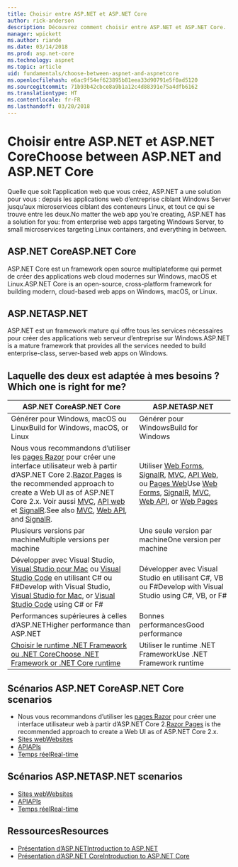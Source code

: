 ```yaml
---
title: Choisir entre ASP.NET et ASP.NET Core
author: rick-anderson
description: Découvrez comment choisir entre ASP.NET et ASP.NET Core.
manager: wpickett
ms.author: riande
ms.date: 03/14/2018
ms.prod: asp.net-core
ms.technology: aspnet
ms.topic: article
uid: fundamentals/choose-between-aspnet-and-aspnetcore
ms.openlocfilehash: e6ac9f54ef623895b81eea33d90791e5f0ad5120
ms.sourcegitcommit: 71b93b42cbce8a9b1a12c4d88391e75a4dfb6162
ms.translationtype: HT
ms.contentlocale: fr-FR
ms.lasthandoff: 03/20/2018
---
```

# <a name="choose-between-aspnet-and-aspnet-core"></a><span data-ttu-id="86800-103">Choisir entre ASP.NET et ASP.NET Core</span><span class="sxs-lookup"><span data-stu-id="86800-103">Choose between ASP.NET and ASP.NET Core</span></span>

<span data-ttu-id="86800-104">Quelle que soit l’application web que vous créez, ASP.NET a une solution pour vous : depuis les applications web d’entreprise ciblant Windows Server jusqu’aux microservices ciblant des conteneurs Linux, et tout ce qui se trouve entre les deux.</span><span class="sxs-lookup"><span data-stu-id="86800-104">No matter the web app you're creating, ASP.NET has a solution for you: from enterprise web apps targeting Windows Server, to small microservices targeting Linux containers, and everything in between.</span></span>

## <a name="aspnet-core"></a><span data-ttu-id="86800-105">ASP.NET Core</span><span class="sxs-lookup"><span data-stu-id="86800-105">ASP.NET Core</span></span>

<span data-ttu-id="86800-106">ASP.NET Core est un framework open source multiplateforme qui permet de créer des applications web cloud modernes sur Windows, macOS et Linux.</span><span class="sxs-lookup"><span data-stu-id="86800-106">ASP.NET Core is an open-source, cross-platform framework for building modern, cloud-based web apps on Windows, macOS, or Linux.</span></span>

## <a name="aspnet"></a><span data-ttu-id="86800-107">ASP.NET</span><span class="sxs-lookup"><span data-stu-id="86800-107">ASP.NET</span></span>

<span data-ttu-id="86800-108">ASP.NET est un framework mature qui offre tous les services nécessaires pour créer des applications web serveur d’entreprise sur Windows.</span><span class="sxs-lookup"><span data-stu-id="86800-108">ASP.NET is a mature framework that provides all the services needed to build enterprise-class, server-based web apps on Windows.</span></span>

## <a name="which-one-is-right-for-me"></a><span data-ttu-id="86800-109">Laquelle des deux est adaptée à mes besoins ?</span><span class="sxs-lookup"><span data-stu-id="86800-109">Which one is right for me?</span></span>

| <span data-ttu-id="86800-110">ASP.NET Core</span><span class="sxs-lookup"><span data-stu-id="86800-110">ASP.NET Core</span></span> | <span data-ttu-id="86800-111">ASP.NET</span><span class="sxs-lookup"><span data-stu-id="86800-111">ASP.NET</span></span> |
|---|---|
|<span data-ttu-id="86800-112">Générer pour Windows, macOS ou Linux</span><span class="sxs-lookup"><span data-stu-id="86800-112">Build for Windows, macOS, or Linux</span></span>|<span data-ttu-id="86800-113">Générer pour Windows</span><span class="sxs-lookup"><span data-stu-id="86800-113">Build for Windows</span></span>|
|<span data-ttu-id="86800-114">Nous vous recommandons d’utiliser les [pages Razor](xref:mvc/razor-pages/index) pour créer une interface utilisateur web à partir d’ASP.NET Core 2.</span><span class="sxs-lookup"><span data-stu-id="86800-114">[Razor Pages](xref:mvc/razor-pages/index) is the recommended approach to create a Web UI as of ASP.NET Core 2.x.</span></span> <span data-ttu-id="86800-115">Voir aussi [MVC](xref:mvc/overview), [API web](xref:tutorials/first-web-api) et [SignalR](xref:signalr/introduction).</span><span class="sxs-lookup"><span data-stu-id="86800-115">See also [MVC](xref:mvc/overview), [Web API](xref:tutorials/first-web-api), and [SignalR](xref:signalr/introduction).</span></span>|<span data-ttu-id="86800-116">Utiliser [Web Forms](/aspnet/web-forms), [SignalR](/aspnet/signalr), [MVC](/aspnet/mvc), [API Web](/aspnet/web-api/), ou [Pages Web](/aspnet/web-pages)</span><span class="sxs-lookup"><span data-stu-id="86800-116">Use [Web Forms](/aspnet/web-forms), [SignalR](/aspnet/signalr), [MVC](/aspnet/mvc), [Web API](/aspnet/web-api/), or [Web Pages](/aspnet/web-pages)</span></span>|
|<span data-ttu-id="86800-117">Plusieurs versions par machine</span><span class="sxs-lookup"><span data-stu-id="86800-117">Multiple versions per machine</span></span>|<span data-ttu-id="86800-118">Une seule version par machine</span><span class="sxs-lookup"><span data-stu-id="86800-118">One version per machine</span></span>|
|<span data-ttu-id="86800-119">Développer avec Visual Studio, [Visual Studio pour Mac](https://www.visualstudio.com/vs/visual-studio-mac/) ou [Visual Studio Code](https://code.visualstudio.com/) en utilisant C# ou F#</span><span class="sxs-lookup"><span data-stu-id="86800-119">Develop with Visual Studio, [Visual Studio for Mac](https://www.visualstudio.com/vs/visual-studio-mac/), or [Visual Studio Code](https://code.visualstudio.com/) using C# or F#</span></span>|<span data-ttu-id="86800-120">Développer avec Visual Studio en utilisant C#, VB ou F#</span><span class="sxs-lookup"><span data-stu-id="86800-120">Develop with Visual Studio using C#, VB, or F#</span></span>|
|<span data-ttu-id="86800-121">Performances supérieures à celles d’ASP.NET</span><span class="sxs-lookup"><span data-stu-id="86800-121">Higher performance than ASP.NET</span></span>|<span data-ttu-id="86800-122">Bonnes performances</span><span class="sxs-lookup"><span data-stu-id="86800-122">Good performance</span></span>|
|[<span data-ttu-id="86800-123">Choisir le runtime .NET Framework ou .NET Core</span><span class="sxs-lookup"><span data-stu-id="86800-123">Choose .NET Framework or .NET Core runtime</span></span>](/dotnet/articles/standard/choosing-core-framework-server)|<span data-ttu-id="86800-124">Utiliser le runtime .NET Framework</span><span class="sxs-lookup"><span data-stu-id="86800-124">Use .NET Framework runtime</span></span>|

## <a name="aspnet-core-scenarios"></a><span data-ttu-id="86800-125">Scénarios ASP.NET Core</span><span class="sxs-lookup"><span data-stu-id="86800-125">ASP.NET Core scenarios</span></span>

<!-- update link to Razor Pages mvc movie series when done -->
* <span data-ttu-id="86800-126">Nous vous recommandons d’utiliser les [pages Razor](xref:mvc/razor-pages/index) pour créer une interface utilisateur web à partir d’ASP.NET Core 2.</span><span class="sxs-lookup"><span data-stu-id="86800-126">[Razor Pages](xref:mvc/razor-pages/index) is the recommended approach to create a Web UI as of ASP.NET Core 2.x.</span></span>
* [<span data-ttu-id="86800-127">Sites web</span><span class="sxs-lookup"><span data-stu-id="86800-127">Websites</span></span>](xref:tutorials/first-mvc-app/index)
* [<span data-ttu-id="86800-128">API</span><span class="sxs-lookup"><span data-stu-id="86800-128">APIs</span></span>](xref:tutorials/first-web-api)
* [<span data-ttu-id="86800-129">Temps réel</span><span class="sxs-lookup"><span data-stu-id="86800-129">Real-time</span></span>](xref:signalr/index)

## <a name="aspnet-scenarios"></a><span data-ttu-id="86800-130">Scénarios ASP.NET</span><span class="sxs-lookup"><span data-stu-id="86800-130">ASP.NET scenarios</span></span>

* [<span data-ttu-id="86800-131">Sites web</span><span class="sxs-lookup"><span data-stu-id="86800-131">Websites</span></span>](/aspnet/mvc)
* [<span data-ttu-id="86800-132">API</span><span class="sxs-lookup"><span data-stu-id="86800-132">APIs</span></span>](/aspnet/web-api)
* [<span data-ttu-id="86800-133">Temps réel</span><span class="sxs-lookup"><span data-stu-id="86800-133">Real-time</span></span>](/aspnet/signalr)

## <a name="resources"></a><span data-ttu-id="86800-134">Ressources</span><span class="sxs-lookup"><span data-stu-id="86800-134">Resources</span></span>

* [<span data-ttu-id="86800-135">Présentation d’ASP.NET</span><span class="sxs-lookup"><span data-stu-id="86800-135">Introduction to ASP.NET</span></span>](/aspnet/overview)
* [<span data-ttu-id="86800-136">Présentation d’ASP.NET Core</span><span class="sxs-lookup"><span data-stu-id="86800-136">Introduction to ASP.NET Core</span></span>](xref:index)
